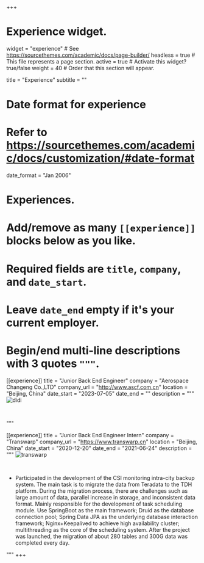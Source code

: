 +++
# Experience widget.
widget = "experience"  # See https://sourcethemes.com/academic/docs/page-builder/
headless = true  # This file represents a page section.
active = true  # Activate this widget? true/false
weight = 40  # Order that this section will appear.

title = "Experience"
subtitle = ""

# Date format for experience
#   Refer to https://sourcethemes.com/academic/docs/customization/#date-format
date_format = "Jan 2006"

# Experiences.
#   Add/remove as many `[[experience]]` blocks below as you like.
#   Required fields are `title`, `company`, and `date_start`.
#   Leave `date_end` empty if it's your current employer.
#   Begin/end multi-line descriptions with 3 quotes `"""`.
[[experience]]
  title = "Junior Back End Engineer"
  company = "Aerospace Changeng Co.,LTD"
  company_url = "http://www.ascf.com.cn"
  location = "Beijing, China"
  date_start = "2023-07-05"
  date_end = ""
  description = """
<img data-src="https://notebook.ricear.com/media/202307/ascf_logo_1689478939.jpg" alt="didi" style="padding-bottom: 30px;" class="lazyload">

"""

[[experience]]
  title = "Junior Back End Engineer Intern"
  company = "Transwarp"
  company_url = "https://www.transwarp.cn"
  location = "Beijing, China"
  date_start = "2020-12-20"
  date_end = "2021-06-24"
  description = """
<img data-src="https://notebook.ricear.com/media/202107/2021-07-24_102733.png" alt="transwarp" style="padding-bottom: 30px;" class="lazyload">

-	Participated in the development of the CSI monitoring intra-city backup system. The main task is to migrate the data from Teradata to the TDH platform. During the migration process, there are challenges such as large amount of data, parallel increase in storage, and inconsistent data format. Mainly responsible for the development of task scheduling module. Use SpringBoot as the main framework; Druid as the database connection pool; Spring Data JPA as the underlying database interaction framework; Nginx+Keepalived to achieve high availability cluster; multithreading as the core of the scheduling system. After the project was launched, the migration of about 280 tables and 300G data was completed every day.

"""
+++
